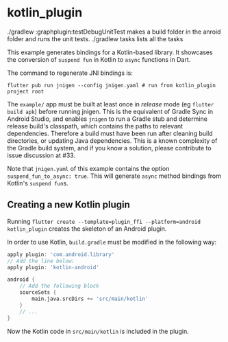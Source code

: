 # kotlin_plugin

./gradlew :graphplugin:testDebugUnitTest makes a build folder in the anroid 
folder and runs the unit tests. ./gradlew tasks lists all the tasks

This example generates bindings for a Kotlin-based library. It showcases the conversion of `suspend fun` in Kotlin to `async` functions in Dart.

The command to regenerate JNI bindings is:
```
flutter pub run jnigen --config jnigen.yaml # run from kotlin_plugin project root 
```

The `example/` app must be built at least once in _release_ mode (eg `flutter build apk`) before running jnigen. This is the equivalent of Gradle Sync in Android Studio, and enables `jnigen` to run a Gradle stub and determine release build's classpath, which contains the paths to relevant dependencies. Therefore a build must have been run after cleaning build directories, or updating Java dependencies. This is a known complexity of the Gradle build system, and if you know a solution, please contribute to issue discussion at #33.

Note that `jnigen.yaml` of this example contains the option `suspend_fun_to_async: true`. This will generate `async` method bindings from Kotlin's `suspend fun`s.

## Creating a new Kotlin plugin

Running `flutter create --template=plugin_ffi --platform=android kotlin_plugin` creates the skeleton of an Android plugin.

In order to use Kotlin, `build.gradle` must be modified in the following way:

```gradle
apply plugin: 'com.android.library'
// Add the line below:
apply plugin: 'kotlin-android'
```

```gradle
android {
    // Add the following block
    sourceSets {
        main.java.srcDirs += 'src/main/kotlin'
    }
    // ...
}
```

Now the Kotlin code in `src/main/kotlin` is included in the plugin.
